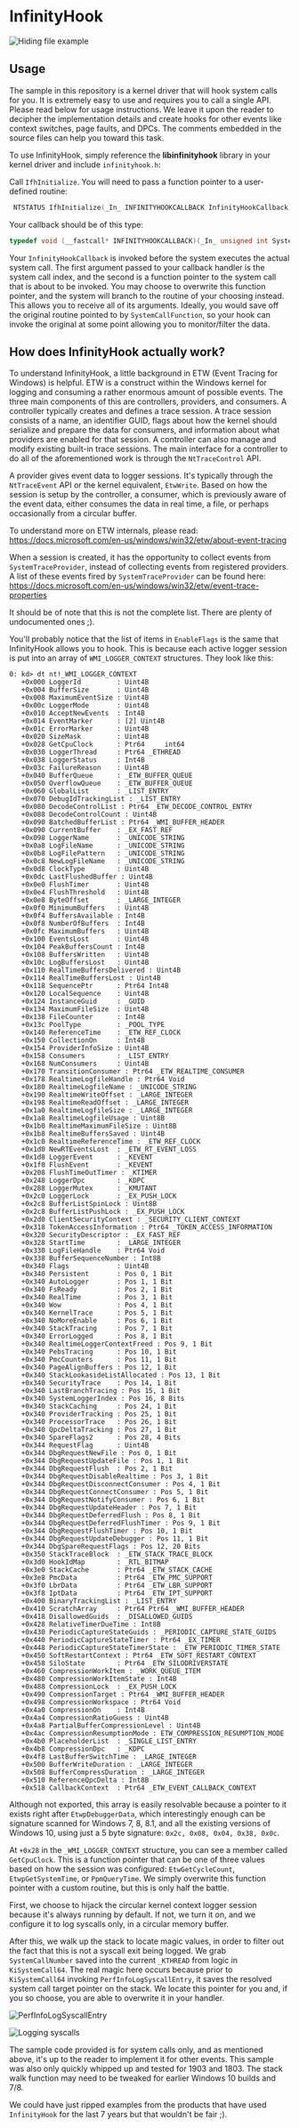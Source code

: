 # InfinityHook

![Hiding file example](/resources/hiding_file.gif)

## Usage
The sample in this repository is a kernel driver that will hook system calls for you. It is extremely easy to use and requires you to call a single API. Please read below for usage instructions. We leave it upon the reader to decipher the implementation details and create hooks for other events like context switches, page faults, and DPCs. The comments embedded in the source files can help you toward this task.

To use InfinityHook, simply reference the **libinfinityhook** library in your kernel driver and include `infinityhook.h`:

Call `IfhInitialize`. You will need to pass a function pointer to a user-defined routine:
```C++
 NTSTATUS IfhInitialize(_In_ INFINITYHOOKCALLBACK InfinityHookCallback)
```

Your callback should be of this type:
```C++
typedef void (__fastcall* INFINITYHOOKCALLBACK)(_In_ unsigned int SystemCallIndex, _Inout_ void** SystemCallFunction);
```

Your `InfinityHookCallback` is invoked before the system executes the actual system call. The first argument passed to your callback handler is the system call index, and the second is a function pointer to the system call that is about to be invoked. You may choose to overwrite this function pointer, and the system will branch to the routine of your choosing instead. This allows you to receive all of its arguments. Ideally, you would save off the original routine pointed to by `SystemCallFunction`, so your hook can invoke the original at some point allowing you to monitor/filter the data.

## How does InfinityHook actually work?
To understand InfinityHook, a little background in ETW (Event Tracing for Windows) is helpful. ETW is a construct within the Windows kernel for logging and consuming a rather enormous amount of possible events. The three main components of this are controllers, providers, and consumers. A controller typically creates and defines a trace session. A trace session consists of a name, an identifier GUID, flags about how the kernel should serialize and prepare the data for consumers, and information about what providers are enabled for that session. A controller can also manage and modify existing built-in trace sessions. The main interface for a controller to do all of the aforementioned work is through the `NtTraceControl` API.

A provider gives event data to logger sessions. It's typically through the `NtTraceEvent` API or the kernel equivalent, `EtwWrite`. Based on how the session is setup by the controller, a consumer, which is previously aware of the event data, either consumes the data in real time, a file, or perhaps occasionally from a circular buffer.

To understand more on ETW internals, please read: https://docs.microsoft.com/en-us/windows/win32/etw/about-event-tracing

When a session is created, it has the opportunity to collect events from `SystemTraceProvider`, instead of collecting events from registered providers. A list of these events fired by `SystemTraceProvider` can be found here: https://docs.microsoft.com/en-us/windows/win32/etw/event-trace-properties 

It should be of note that this is not the complete list. There are plenty of undocumented ones ;).

You'll probably notice that the list of items in `EnableFlags` is the same that InfinityHook allows you to hook. This is because each active logger session is put into an array of `WMI_LOGGER_CONTEXT` structures. They look like this: 

```
0: kd> dt nt!_WMI_LOGGER_CONTEXT
   +0x000 LoggerId         : Uint4B
   +0x004 BufferSize       : Uint4B
   +0x008 MaximumEventSize : Uint4B
   +0x00c LoggerMode       : Uint4B
   +0x010 AcceptNewEvents  : Int4B
   +0x014 EventMarker      : [2] Uint4B
   +0x01c ErrorMarker      : Uint4B
   +0x020 SizeMask         : Uint4B
   +0x028 GetCpuClock      : Ptr64     int64 
   +0x030 LoggerThread     : Ptr64 _ETHREAD
   +0x038 LoggerStatus     : Int4B
   +0x03c FailureReason    : Uint4B
   +0x040 BufferQueue      : _ETW_BUFFER_QUEUE
   +0x050 OverflowQueue    : _ETW_BUFFER_QUEUE
   +0x060 GlobalList       : _LIST_ENTRY
   +0x070 DebugIdTrackingList : _LIST_ENTRY
   +0x080 DecodeControlList : Ptr64 _ETW_DECODE_CONTROL_ENTRY
   +0x088 DecodeControlCount : Uint4B
   +0x090 BatchedBufferList : Ptr64 _WMI_BUFFER_HEADER
   +0x090 CurrentBuffer    : _EX_FAST_REF
   +0x098 LoggerName       : _UNICODE_STRING
   +0x0a8 LogFileName      : _UNICODE_STRING
   +0x0b8 LogFilePattern   : _UNICODE_STRING
   +0x0c8 NewLogFileName   : _UNICODE_STRING
   +0x0d8 ClockType        : Uint4B
   +0x0dc LastFlushedBuffer : Uint4B
   +0x0e0 FlushTimer       : Uint4B
   +0x0e4 FlushThreshold   : Uint4B
   +0x0e8 ByteOffset       : _LARGE_INTEGER
   +0x0f0 MinimumBuffers   : Uint4B
   +0x0f4 BuffersAvailable : Int4B
   +0x0f8 NumberOfBuffers  : Int4B
   +0x0fc MaximumBuffers   : Uint4B
   +0x100 EventsLost       : Uint4B
   +0x104 PeakBuffersCount : Int4B
   +0x108 BuffersWritten   : Uint4B
   +0x10c LogBuffersLost   : Uint4B
   +0x110 RealTimeBuffersDelivered : Uint4B
   +0x114 RealTimeBuffersLost : Uint4B
   +0x118 SequencePtr      : Ptr64 Int4B
   +0x120 LocalSequence    : Uint4B
   +0x124 InstanceGuid     : _GUID
   +0x134 MaximumFileSize  : Uint4B
   +0x138 FileCounter      : Int4B
   +0x13c PoolType         : _POOL_TYPE
   +0x140 ReferenceTime    : _ETW_REF_CLOCK
   +0x150 CollectionOn     : Int4B
   +0x154 ProviderInfoSize : Uint4B
   +0x158 Consumers        : _LIST_ENTRY
   +0x168 NumConsumers     : Uint4B
   +0x170 TransitionConsumer : Ptr64 _ETW_REALTIME_CONSUMER
   +0x178 RealtimeLogfileHandle : Ptr64 Void
   +0x180 RealtimeLogfileName : _UNICODE_STRING
   +0x190 RealtimeWriteOffset : _LARGE_INTEGER
   +0x198 RealtimeReadOffset : _LARGE_INTEGER
   +0x1a0 RealtimeLogfileSize : _LARGE_INTEGER
   +0x1a8 RealtimeLogfileUsage : Uint8B
   +0x1b0 RealtimeMaximumFileSize : Uint8B
   +0x1b8 RealtimeBuffersSaved : Uint4B
   +0x1c0 RealtimeReferenceTime : _ETW_REF_CLOCK
   +0x1d0 NewRTEventsLost  : _ETW_RT_EVENT_LOSS
   +0x1d8 LoggerEvent      : _KEVENT
   +0x1f0 FlushEvent       : _KEVENT
   +0x208 FlushTimeOutTimer : _KTIMER
   +0x248 LoggerDpc        : _KDPC
   +0x288 LoggerMutex      : _KMUTANT
   +0x2c0 LoggerLock       : _EX_PUSH_LOCK
   +0x2c8 BufferListSpinLock : Uint8B
   +0x2c8 BufferListPushLock : _EX_PUSH_LOCK
   +0x2d0 ClientSecurityContext : _SECURITY_CLIENT_CONTEXT
   +0x318 TokenAccessInformation : Ptr64 _TOKEN_ACCESS_INFORMATION
   +0x320 SecurityDescriptor : _EX_FAST_REF
   +0x328 StartTime        : _LARGE_INTEGER
   +0x330 LogFileHandle    : Ptr64 Void
   +0x338 BufferSequenceNumber : Int8B
   +0x340 Flags            : Uint4B
   +0x340 Persistent       : Pos 0, 1 Bit
   +0x340 AutoLogger       : Pos 1, 1 Bit
   +0x340 FsReady          : Pos 2, 1 Bit
   +0x340 RealTime         : Pos 3, 1 Bit
   +0x340 Wow              : Pos 4, 1 Bit
   +0x340 KernelTrace      : Pos 5, 1 Bit
   +0x340 NoMoreEnable     : Pos 6, 1 Bit
   +0x340 StackTracing     : Pos 7, 1 Bit
   +0x340 ErrorLogged      : Pos 8, 1 Bit
   +0x340 RealtimeLoggerContextFreed : Pos 9, 1 Bit
   +0x340 PebsTracing      : Pos 10, 1 Bit
   +0x340 PmcCounters      : Pos 11, 1 Bit
   +0x340 PageAlignBuffers : Pos 12, 1 Bit
   +0x340 StackLookasideListAllocated : Pos 13, 1 Bit
   +0x340 SecurityTrace    : Pos 14, 1 Bit
   +0x340 LastBranchTracing : Pos 15, 1 Bit
   +0x340 SystemLoggerIndex : Pos 16, 8 Bits
   +0x340 StackCaching     : Pos 24, 1 Bit
   +0x340 ProviderTracking : Pos 25, 1 Bit
   +0x340 ProcessorTrace   : Pos 26, 1 Bit
   +0x340 QpcDeltaTracking : Pos 27, 1 Bit
   +0x340 SpareFlags2      : Pos 28, 4 Bits
   +0x344 RequestFlag      : Uint4B
   +0x344 DbgRequestNewFile : Pos 0, 1 Bit
   +0x344 DbgRequestUpdateFile : Pos 1, 1 Bit
   +0x344 DbgRequestFlush  : Pos 2, 1 Bit
   +0x344 DbgRequestDisableRealtime : Pos 3, 1 Bit
   +0x344 DbgRequestDisconnectConsumer : Pos 4, 1 Bit
   +0x344 DbgRequestConnectConsumer : Pos 5, 1 Bit
   +0x344 DbgRequestNotifyConsumer : Pos 6, 1 Bit
   +0x344 DbgRequestUpdateHeader : Pos 7, 1 Bit
   +0x344 DbgRequestDeferredFlush : Pos 8, 1 Bit
   +0x344 DbgRequestDeferredFlushTimer : Pos 9, 1 Bit
   +0x344 DbgRequestFlushTimer : Pos 10, 1 Bit
   +0x344 DbgRequestUpdateDebugger : Pos 11, 1 Bit
   +0x344 DbgSpareRequestFlags : Pos 12, 20 Bits
   +0x350 StackTraceBlock  : _ETW_STACK_TRACE_BLOCK
   +0x3d0 HookIdMap        : _RTL_BITMAP
   +0x3e0 StackCache       : Ptr64 _ETW_STACK_CACHE
   +0x3e8 PmcData          : Ptr64 _ETW_PMC_SUPPORT
   +0x3f0 LbrData          : Ptr64 _ETW_LBR_SUPPORT
   +0x3f8 IptData          : Ptr64 _ETW_IPT_SUPPORT
   +0x400 BinaryTrackingList : _LIST_ENTRY
   +0x410 ScratchArray     : Ptr64 Ptr64 _WMI_BUFFER_HEADER
   +0x418 DisallowedGuids  : _DISALLOWED_GUIDS
   +0x428 RelativeTimerDueTime : Int8B
   +0x430 PeriodicCaptureStateGuids : _PERIODIC_CAPTURE_STATE_GUIDS
   +0x440 PeriodicCaptureStateTimer : Ptr64 _EX_TIMER
   +0x448 PeriodicCaptureStateTimerState : _ETW_PERIODIC_TIMER_STATE
   +0x450 SoftRestartContext : Ptr64 _ETW_SOFT_RESTART_CONTEXT
   +0x458 SiloState        : Ptr64 _ETW_SILODRIVERSTATE
   +0x460 CompressionWorkItem : _WORK_QUEUE_ITEM
   +0x480 CompressionWorkItemState : Int4B
   +0x488 CompressionLock  : _EX_PUSH_LOCK
   +0x490 CompressionTarget : Ptr64 _WMI_BUFFER_HEADER
   +0x498 CompressionWorkspace : Ptr64 Void
   +0x4a0 CompressionOn    : Int4B
   +0x4a4 CompressionRatioGuess : Uint4B
   +0x4a8 PartialBufferCompressionLevel : Uint4B
   +0x4ac CompressionResumptionMode : ETW_COMPRESSION_RESUMPTION_MODE
   +0x4b0 PlaceholderList  : _SINGLE_LIST_ENTRY
   +0x4b8 CompressionDpc   : _KDPC
   +0x4f8 LastBufferSwitchTime : _LARGE_INTEGER
   +0x500 BufferWriteDuration : _LARGE_INTEGER
   +0x508 BufferCompressDuration : _LARGE_INTEGER
   +0x510 ReferenceQpcDelta : Int8B
   +0x518 CallbackContext  : Ptr64 _ETW_EVENT_CALLBACK_CONTEXT
```


Although not exported, this array is easily resolvable because a pointer to it exists right after `EtwpDebuggerData`, which interestingly enough can be signature scanned for Windows 7, 8, 8.1, and all the existing versions of Windows 10, using just a 5 byte signature: `0x2c, 0x08, 0x04, 0x38, 0x0c`.

At `+0x28` in the `_WMI_LOGGER_CONTEXT` structure, you can see a member called `GetCpuClock`. This is a function pointer that can be one of three values based on how the session was configured: `EtwGetCycleCount`, `EtwpGetSystemTime`, or `PpmQueryTime`. We simply overwrite this function pointer with a custom routine, but this is only half the battle.

First, we choose to hijack the circular kernel context logger session because it's always running by default. If not, we turn it on, and we configure it to log syscalls only, in a circular memory buffer.

After this, we walk up the stack to locate magic values, in order to filter out the fact that this is not a syscall exit being logged. We grab `SystemCallNumber` saved into the current `_KTHREAD` from logic in `KiSystemCall64`. The real magic here occurs because prior to `KiSystemCall64` invoking `PerfInfoLogSyscallEntry`, it saves the resolved system call target pointer on the stack. We locate this pointer for you and, if you so choose, you are able to overwrite it in your handler. 

![PerfInfoLogSyscallEntry](/resources/perf.png)

![Logging syscalls](/resources/infinityhook_log.gif)

The sample code provided is for system calls only, and as mentioned above, it's up to the reader to implement it for other events. This sample was also only quickly whipped up and tested for 1903 and 1803. The stack walk function may need to be tweaked for earlier Windows 10 builds and 7/8.

We could have just ripped examples from the products that have used `InfinityHook` for the last 7 years but that wouldn't be fair ;).
